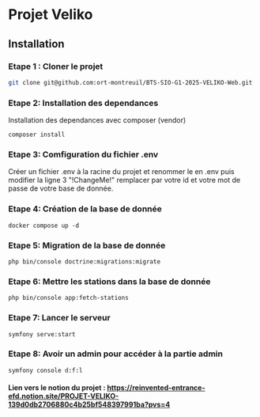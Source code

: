 # Projet Veliko
## Installation
### Etape 1 : Cloner le projet
```bash
git clone git@github.com:ort-montreuil/BTS-SIO-G1-2025-VELIKO-Web.git
```
### Etape 2: Installation des dependances
Installation des dependances avec composer (vendor)
```
composer install
```
### Etape 3: Comfiguration du fichier .env
Créer un fichier .env à la racine du projet et renommer le en .env puis modifier la ligne 3 "!ChangeMe!" remplacer par votre id et votre mot de passe de votre base de donnée.
### Etape 4: Création de la base de donnée
````
docker compose up -d
````
### Etape 5: Migration de la base de donnée
````
php bin/console doctrine:migrations:migrate
````

### Etape 6: Mettre les stations dans la base de donnée
````
php bin/console app:fetch-stations  
````
### Etape 7: Lancer le serveur
````
symfony serve:start
````
### Etape 8: Avoir un admin pour accéder à la partie admin 
````
symfony console d:f:l
````
#### Lien vers le notion du projet : https://reinvented-entrance-efd.notion.site/PROJET-VELIKO-139d0db2706880c4b25bf548397991ba?pvs=4